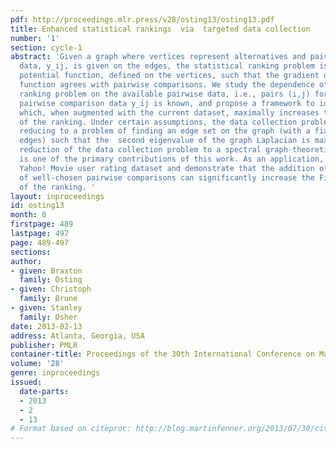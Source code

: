 ```yaml
---
pdf: http://proceedings.mlr.press/v28/osting13/osting13.pdf
title: Enhanced statistical rankings  via  targeted data collection
number: '1'
section: cycle-1
abstract: 'Given a graph where vertices represent alternatives and pairwise comparison
  data, y_ij, is given on the edges, the statistical ranking problem is to find a
  potential function, defined on the vertices, such that the gradient of the potential
  function agrees with pairwise comparisons. We study the dependence of the statistical
  ranking problem on the available pairwise data, i.e., pairs (i,j) for which the
  pairwise comparison data y_ij is known, and propose a framework to identify data
  which, when augmented with the current dataset, maximally increases the Fisher information
  of the ranking. Under certain assumptions, the data collection problem decouples,
  reducing to a problem of finding an edge set on the graph (with a fixed number of
  edges) such that the  second eigenvalue of the graph Laplacian is maximal. This
  reduction of the data collection problem to a spectral graph-theoretic question
  is one of the primary contributions of this work. As an application, we study the
  Yahoo! Movie user rating dataset and demonstrate that the addition of a small number
  of well-chosen pairwise comparisons can significantly increase the Fisher informativeness
  of the ranking. '
layout: inproceedings
id: osting13
month: 0
firstpage: 489
lastpage: 497
page: 489-497
sections: 
author:
- given: Braxton
  family: Osting
- given: Christoph
  family: Brune
- given: Stanley
  family: Osher
date: 2013-02-13
address: Atlanta, Georgia, USA
publisher: PMLR
container-title: Proceedings of the 30th International Conference on Machine Learning
volume: '28'
genre: inproceedings
issued:
  date-parts:
  - 2013
  - 2
  - 13
# Format based on citeproc: http://blog.martinfenner.org/2013/07/30/citeproc-yaml-for-bibliographies/
---
```

